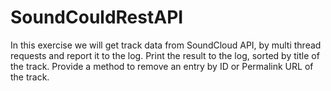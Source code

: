# SoundCouldRestAPI

In this exercise we will get track data from SoundCloud API, by multi thread requests and report it to the log.
Print the result to the log, sorted by title of the track.
Provide a method to remove an entry by ID or Permalink URL of the track.
